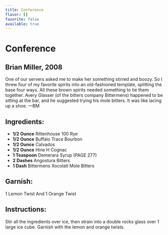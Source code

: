 ```yaml
---
title: Conference
flavor: []
favorite: false
available: true
---
```

# Conference
## Brian Miller, 2008

One of our servers asked me to make her something stirred and boozy. So I threw four of my favorite spirits into an old-fashioned template, splitting the base four ways. All these brown spirits needed something to tie them together. Avery Glasser (of the bitters company Bittermens) happened to be sitting at the bar, and he suggested trying his mole bitters. It was like lacing up a shoe. —BM

## Ingredients:
- **1/2 Ounce** Rittenhouse 100 Rye
- **1/2 Ounce** Buffalo Trace Bourbon
- **1/2 Ounce** Calvados
- **1/2 Ounce** Hine H Cognac
- **1 Teaspoon** Demerara Syrup (PAGE 277)
- **2 Dashes** Angostura Bitters
- **1 Dash** Bittermens Xocolatl Mole Bitters

## Garnish: 
1 Lemon Twist And 1 Orange Twist

## Instructions:
Stir all the ingredients over ice, then strain into a double rocks glass over 1 large ice cube. Garnish with the lemon and orange twists.



